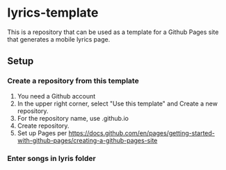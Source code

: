 # lyrics-template
This is a repository that can be used as a template for a Github Pages site
that generates a mobile lyrics page.

## Setup

### Create a repository from this template

1. You need a Github account
2. In the upper right corner, select "Use this template" and Create a new repository.
3. For the repository name, use <your username>.github.io
4. Create repository.
5. Set up Pages per https://docs.github.com/en/pages/getting-started-with-github-pages/creating-a-github-pages-site

### Enter songs in lyris folder
 
